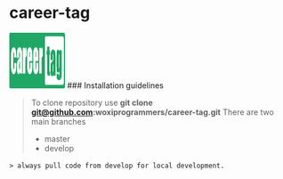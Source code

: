 # career-tag

<img src="public/assets/logos/careerscore_logo_lang.png" alt="Image of CareerTag" height="100" width="100"/>
### Installation guidelines

> To clone repository use **git clone git@github.com:woxiprogrammers/career-tag.git**
> There are two main branches
> * master
> * develop
```
> always pull code from develop for local development.
